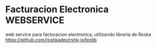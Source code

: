 # Facturacion Electronica WEBSERVICE
web service para facturacion electronica, utilizando libreria de Roska https://github.com/roshkadev/rshk-jsifenlib
